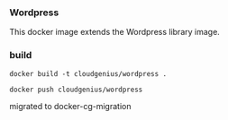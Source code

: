 ### Wordpress

This docker image extends the Wordpress library image.


### build

    docker build -t cloudgenius/wordpress .

    docker push cloudgenius/wordpress



migrated to docker-cg-migration
